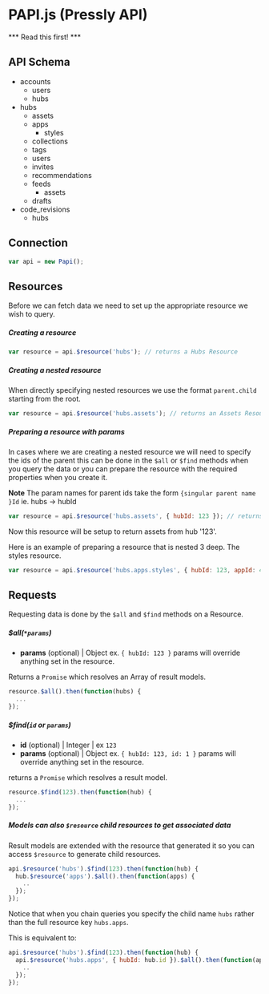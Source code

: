 PAPI.js (Pressly API)
==

*** Read this first! ***

## API Schema

* accounts
    * users
    * hubs
* hubs
    * assets
    * apps
        * styles
    * collections
    * tags
    * users
    * invites
    * recommendations
    * feeds
      * assets
    * drafts
* code_revisions
  * hubs

## Connection

```javascript
var api = new Papi();
```

## Resources

Before we can fetch data we need to set up the appropriate resource we wish to query.

##### Creating a resource
```javascript
var resource = api.$resource('hubs'); // returns a Hubs Resource
```

##### Creating a nested resource
When directly specifying nested resources we use the format `parent.child` starting from the root.

```javascript
var resource = api.$resource('hubs.assets'); // returns an Assets Resource
```

##### Preparing a resource with params
In cases where we are creating a nested resource we will need to specify the ids of the parent this can be done in the `$all` or `$find` methods when you query the data or you can prepare the resource with the required properties when you create it.

**Note** The param names for parent ids take the form `{singular parent name }Id` ie. hubs -> hubId

```javascript
var resource = api.$resource('hubs.assets', { hubId: 123 }); // returns an Assets Resource with set hub id
```

Now this resource will be setup to return assets from hub '123'.

Here is an example of preparing a resource that is nested 3 deep. The styles resource.

```javascript
var resource = api.$resource('hubs.apps.styles', { hubId: 123, appId: 456 }); // returns a Styles Resource with set hub and app id
```

## Requests

Requesting data is done by the `$all` and `$find` methods on a Resource.

##### $all(`*params`)
- **params** (optional) | Object ex. `{ hubId: 123 }`
params will override anything set in the resource.

Returns a `Promise` which resolves an Array of result models.

```javascript
resource.$all().then(function(hubs) {
  ...
});
```

##### $find(`id` or `params`)
- **id** (optional) | Integer | ex `123`
- **params** (optional) | Object ex. `{ hubId: 123, id: 1 }`
params will override anything set in the resource.

returns a `Promise` which resolves a result model.

```javascript
resource.$find(123).then(function(hub) {
  ...
});
```

##### Models can also `$resource` child resources to get associated data

Result models are extended with the resource that generated it so you can
access `$resource` to generate child resources.

```javascript
api.$resource('hubs').$find(123).then(function(hub) {
  hub.$resource('apps').$all().then(function(apps) {
    ..
  });
});
```

Notice that when you chain queries you specify the child name `hubs` rather than the full resource key `hubs.apps`.

This is equivalent to:

```javascript
api.$resource('hubs').$find(123).then(function(hub) {
  api.$resource('hubs.apps', { hubId: hub.id }).$all().then(function(apps) {
    ..
  });
});
```
